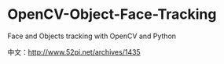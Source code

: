 # OpenCV-Object-Face-Tracking
Face and Objects tracking with OpenCV and Python

中文：http://www.52pi.net/archives/1435 
